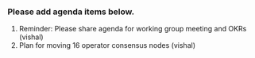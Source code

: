 ### Please add agenda items below.

1. Reminder: Please share agenda for working group meeting and OKRs (vishal)
2. Plan for moving 16 operator consensus nodes (vishal)
